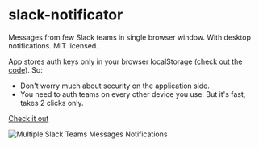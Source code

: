 # slack-notificator
Messages from few Slack teams in single browser window. With desktop notifications. MIT licensed.

App stores auth keys only in your browser localStorage ([check out the code](https://github.com/jeka-kiselyov/slack-notificator/blob/master/scripts/slackAuth.js)). So:

 - Don't worry much about security on the application side.
 - You need to auth teams on every other device you use. But it's fast, takes 2 clicks only.

[Check it out](http://jeka-kiselyov.github.io/slack-notificator/) 

![Multiple Slack Teams Messages Notifications](http://jeka-kiselyov.github.io/slack-notificator/Screenshot.png)

